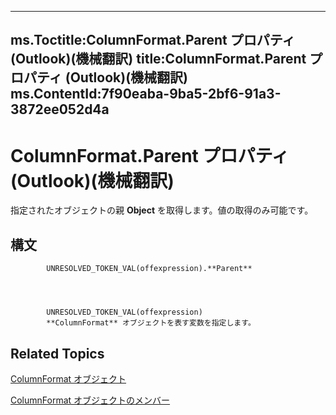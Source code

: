 

---
ms.Toctitle:ColumnFormat.Parent プロパティ (Outlook)(機械翻訳)
title:ColumnFormat.Parent プロパティ (Outlook)(機械翻訳)
ms.ContentId:7f90eaba-9ba5-2bf6-91a3-3872ee052d4a
---
# ColumnFormat.Parent プロパティ (Outlook)(機械翻訳)




指定されたオブジェクトの親 **Object** を取得します。値の取得のみ可能です。

## 構文

            UNRESOLVED_TOKEN_VAL(offexpression).**Parent**




            UNRESOLVED_TOKEN_VAL(offexpression)
            **ColumnFormat** オブジェクトを表す変数を指定します。



## Related Topics

[ColumnFormat オブジェクト](acbbdd97-e695-d1e7-c7ba-24f75efbf22c.md)

[ColumnFormat オブジェクトのメンバー](7159f452-7a05-f3a3-53f8-0b3f5463d313.md)




